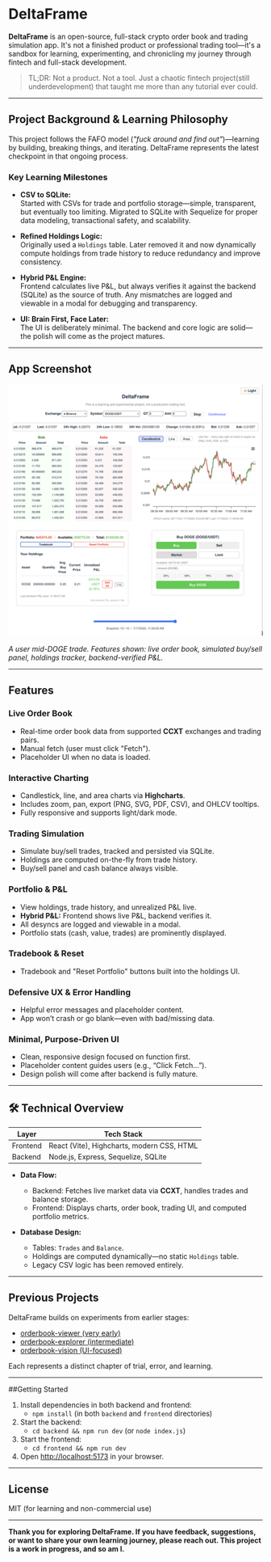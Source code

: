 # DeltaFrame

**DeltaFrame** is an open-source, full-stack crypto order book and trading simulation app. It's not a finished product or professional trading tool—it's a sandbox for learning, experimenting, and chronicling my journey through fintech and full-stack development.

> TL;DR: Not a product. Not a tool. Just a chaotic fintech project(still underdevelopment) that taught me more than any tutorial ever could.

---

## Project Background & Learning Philosophy

This project follows the FAFO model (_"fuck around and find out"_)—learning by building, breaking things, and iterating. DeltaFrame represents the latest checkpoint in that ongoing process.

### Key Learning Milestones

- **CSV to SQLite:**  
  Started with CSVs for trade and portfolio storage—simple, transparent, but eventually too limiting. Migrated to SQLite with Sequelize for proper data modeling, transactional safety, and scalability.

- **Refined Holdings Logic:**  
  Originally used a `Holdings` table. Later removed it and now dynamically compute holdings from trade history to reduce redundancy and improve consistency.

- **Hybrid P&L Engine:**  
  Frontend calculates live P&L, but always verifies it against the backend (SQLite) as the source of truth. Any mismatches are logged and viewable in a modal for debugging and transparency.

- **UI: Brain First, Face Later:**  
  The UI is deliberately minimal. The backend and core logic are solid—the polish will come as the project matures.

---

## App Screenshot

![DeltaFrame Screenshot](frontend/src/assets/img.png)

*A user mid-DOGE trade. Features shown: live order book, simulated buy/sell panel, holdings tracker, backend-verified P&L.*

---

## Features

### Live Order Book
- Real-time order book data from supported **CCXT** exchanges and trading pairs.
- Manual fetch (user must click "Fetch").
- Placeholder UI when no data is loaded.

### Interactive Charting
- Candlestick, line, and area charts via **Highcharts**.
- Includes zoom, pan, export (PNG, SVG, PDF, CSV), and OHLCV tooltips.
- Fully responsive and supports light/dark mode.

### Trading Simulation
- Simulate buy/sell trades, tracked and persisted via SQLite.
- Holdings are computed on-the-fly from trade history.
- Buy/sell panel and cash balance always visible.

### Portfolio & P&L
- View holdings, trade history, and unrealized P&L live.
- **Hybrid P&L:** Frontend shows live P&L, backend verifies it.
- All desyncs are logged and viewable in a modal.
- Portfolio stats (cash, value, trades) are prominently displayed.

### Tradebook & Reset
- Tradebook and "Reset Portfolio" buttons built into the holdings UI.

### Defensive UX & Error Handling
- Helpful error messages and placeholder content.
- App won’t crash or go blank—even with bad/missing data.

### Minimal, Purpose-Driven UI
- Clean, responsive design focused on function first.
- Placeholder content guides users (e.g., “Click Fetch…”).
- Design polish will come after backend is fully mature.

---

## 🛠️ Technical Overview

| Layer     | Tech Stack                                 |
|-----------|--------------------------------------------|
| Frontend  | React (Vite), Highcharts, modern CSS, HTML |
| Backend   | Node.js, Express, Sequelize, SQLite        |

- **Data Flow:**
  - Backend: Fetches live market data via **CCXT**, handles trades and balance storage.
  - Frontend: Displays charts, order book, trading UI, and computed portfolio metrics.

- **Database Design:**
  - Tables: `Trades` and `Balance`.
  - Holdings are computed dynamically—no static `Holdings` table.
  - Legacy CSV logic has been removed entirely.

---

## Previous Projects

DeltaFrame builds on experiments from earlier stages:

- [orderbook-viewer (very early)](https://github.com/vedang-patil-23/orderbook-viewer)
- [orderbook-explorer (intermediate)](https://github.com/vedang-patil-23/orderbook-explorer)
- [orderbook-vision (UI-focused)](https://github.com/vedang-patil-23/orderbook-vision)

Each represents a distinct chapter of trial, error, and learning.

---

##Getting Started

1. Install dependencies in both backend and frontend:
   - `npm install` (in both `backend` and `frontend` directories)
2. Start the backend:
   - `cd backend && npm run dev` (or `node index.js`)
3. Start the frontend:
   - `cd frontend && npm run dev`
4. Open [http://localhost:5173](http://localhost:5173) in your browser.

---

## License
MIT (for learning and non-commercial use)

---

**Thank you for exploring DeltaFrame. If you have feedback, suggestions, or want to share your own learning journey, please reach out. This project is a work in progress, and so am I.** 